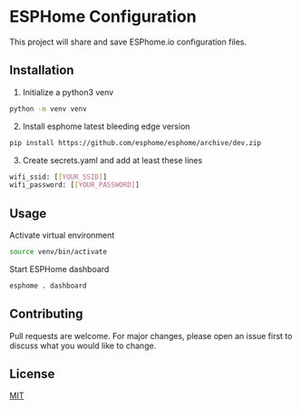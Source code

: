 # ESPHome Configuration

This project will share and save ESPhome.io configuration files. 

## Installation

1. Initialize a python3 venv

```bash
python -m venv venv
```
2. Install esphome latest bleeding edge version
```bash
pip install https://github.com/esphome/esphome/archive/dev.zip
```
3. Create secrets.yaml and add at least these lines
```bash
wifi_ssid: [[YOUR_SSID]]
wifi_password: [[YOUR_PASSWORD]]
```

## Usage

Activate virtual environment
```bash
source venv/bin/activate
```
Start ESPHome dashboard
```bash
esphome . dashboard
```

## Contributing
Pull requests are welcome. For major changes, please open an issue first to discuss what you would like to change.

## License
[MIT](https://choosealicense.com/licenses/mit/)
